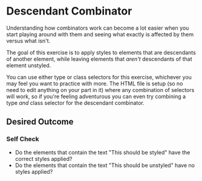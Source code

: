 # Descendant Combinator
Understanding how combinators work can become a lot easier when you start playing around with them and seeing what exactly is affected by them versus what isn't.

The goal of this exercise is to apply styles to elements that are descendants of another element, while leaving elements that *aren't* descendants of that element unstyled.

You can use either type or class selectors for this exercise, whichever you may feel you want to practice with more. The HTML file is setup (so no need to edit anything on your part in it) where any combination of selectors will work, so if you're feeling adventurous you can even try combining a type *and* class selector for the descendant combinator.

## Desired Outcome
<!-- Insert Outcome Image -->

### Self Check
- Do the elements that contain the text "This should be styled" have the correct styles applied?
- Do the elements that contain the text "This should be unstyled" have no styles applied?